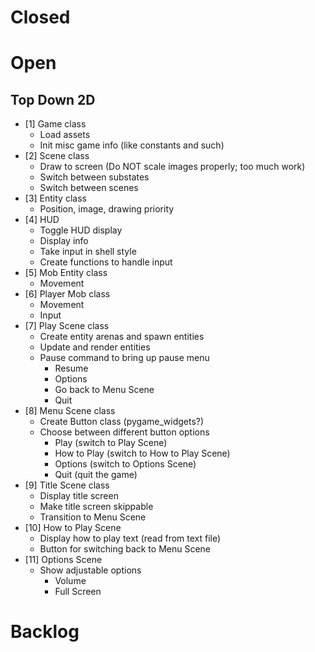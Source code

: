 # Closed #

# Open #

## Top Down 2D ##

- [1] Game class
    - Load assets
    - Init misc game info (like constants and such)
- [2] Scene class
    - Draw to screen (Do NOT scale images properly; too much work)
    - Switch between substates
    - Switch between scenes
- [3] Entity class
    - Position, image, drawing priority
- [4] HUD
    - Toggle HUD display
    - Display info
    - Take input in shell style
    - Create functions to handle input
- [5] Mob Entity class
    - Movement
- [6] Player Mob class
    - Movement
    - Input
- [7] Play Scene class
    - Create entity arenas and spawn entities
    - Update and render entities
    - Pause command to bring up pause menu
        - Resume
        - Options
        - Go back to Menu Scene
        - Quit
- [8] Menu Scene class
    - Create Button class (pygame_widgets?)
    - Choose between different button options
        - Play (switch to Play Scene)
        - How to Play (switch to How to Play Scene)
        - Options (switch to Options Scene)
        - Quit (quit the game)
- [9] Title Scene class
    - Display title screen
    - Make title screen skippable
    - Transition to Menu Scene
- [10] How to Play Scene
    - Display how to play text (read from text file)
    - Button for switching back to Menu Scene
- [11] Options Scene
    - Show adjustable options
        - Volume
        - Full Screen

# Backlog #
